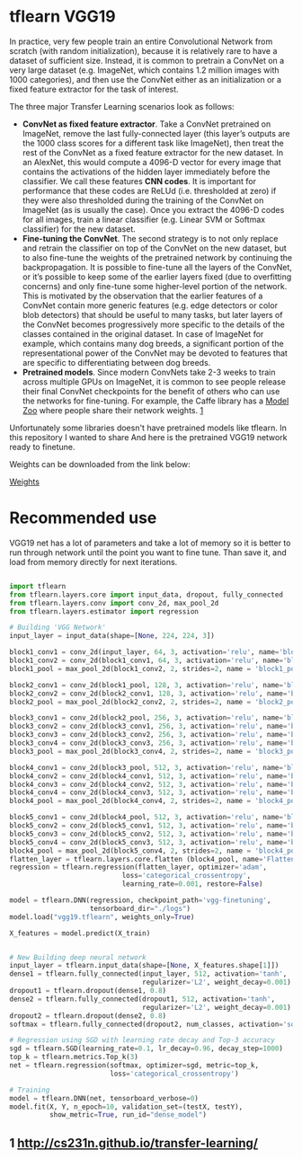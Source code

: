 # tflearn VGG19


In practice, very few people train an entire Convolutional Network from scratch (with random initialization), because it is relatively rare to have a dataset of sufficient size. Instead, it is common to pretrain a ConvNet on a very large dataset (e.g. ImageNet, which contains 1.2 million images with 1000 categories), and then use the ConvNet either as an initialization or a fixed feature extractor for the task of interest. 

The three major Transfer Learning scenarios look as follows:

- **ConvNet as fixed feature extractor**. Take a ConvNet pretrained on ImageNet, remove the last fully-connected layer (this layer’s outputs are the 1000 class scores for a different task like ImageNet), then treat the rest of the ConvNet as a fixed feature extractor for the new dataset. In an AlexNet, this would compute a 4096-D vector for every image that contains the activations of the hidden layer immediately before the classifier. We call these features **CNN codes**. It is important for performance that these codes are ReLUd (i.e. thresholded at zero) if they were also thresholded during the training of the ConvNet on ImageNet (as is usually the case). Once you extract the 4096-D codes for all images, train a linear classifier (e.g. Linear SVM or Softmax classifier) for the new dataset.
- **Fine-tuning the ConvNet**. The second strategy is to not only replace and retrain the classifier on top of the ConvNet on the new dataset, but to also fine-tune the weights of the pretrained network by continuing the backpropagation. It is possible to fine-tune all the layers of the ConvNet, or it’s possible to keep some of the earlier layers fixed (due to overfitting concerns) and only fine-tune some higher-level portion of the network. This is motivated by the observation that the earlier features of a ConvNet contain more generic features (e.g. edge detectors or color blob detectors) that should be useful to many tasks, but later layers of the ConvNet becomes progressively more specific to the details of the classes contained in the original dataset. In case of ImageNet for example, which contains many dog breeds, a significant portion of the representational power of the ConvNet may be devoted to features that are specific to differentiating between dog breeds.
- **Pretrained models**. Since modern ConvNets take 2-3 weeks to train across multiple GPUs on ImageNet, it is common to see people release their final ConvNet checkpoints for the benefit of others who can use the networks for fine-tuning. For example, the Caffe library has a [Model Zoo](https://github.com/BVLC/caffe/wiki/Model-Zoo) where people share their network weights. [1](#1)



Unfortunately some libraries doesn't have pretrained models like tflearn. In this repository I wanted to share And here is the pretrained VGG19 network ready to finetune.

Weights can be downloaded from the link below:

[Weights](https://www.dropbox.com/s/3rjode6oqhqtq0e/Archive.zip?dl=0)



# Recommended use

VGG19 net has a lot of parameters and take a lot of memory so it is better to run through network until the point you want to fine tune. Than save it, and load from memory directly for next iterations. 

```python

import tflearn
from tflearn.layers.core import input_data, dropout, fully_connected
from tflearn.layers.conv import conv_2d, max_pool_2d
from tflearn.layers.estimator import regression

# Building 'VGG Network'
input_layer = input_data(shape=[None, 224, 224, 3])

block1_conv1 = conv_2d(input_layer, 64, 3, activation='relu', name='block1_conv1')
block1_conv2 = conv_2d(block1_conv1, 64, 3, activation='relu', name='block1_conv2')
block1_pool = max_pool_2d(block1_conv2, 2, strides=2, name = 'block1_pool')

block2_conv1 = conv_2d(block1_pool, 128, 3, activation='relu', name='block2_conv1')
block2_conv2 = conv_2d(block2_conv1, 128, 3, activation='relu', name='block2_conv2')
block2_pool = max_pool_2d(block2_conv2, 2, strides=2, name = 'block2_pool')

block3_conv1 = conv_2d(block2_pool, 256, 3, activation='relu', name='block3_conv1')
block3_conv2 = conv_2d(block3_conv1, 256, 3, activation='relu', name='block3_conv2')
block3_conv3 = conv_2d(block3_conv2, 256, 3, activation='relu', name='block3_conv3')
block3_conv4 = conv_2d(block3_conv3, 256, 3, activation='relu', name='block3_conv4')
block3_pool = max_pool_2d(block3_conv4, 2, strides=2, name = 'block3_pool')

block4_conv1 = conv_2d(block3_pool, 512, 3, activation='relu', name='block4_conv1')
block4_conv2 = conv_2d(block4_conv1, 512, 3, activation='relu', name='block4_conv2')
block4_conv3 = conv_2d(block4_conv2, 512, 3, activation='relu', name='block4_conv3')
block4_conv4 = conv_2d(block4_conv3, 512, 3, activation='relu', name='block4_conv4')
block4_pool = max_pool_2d(block4_conv4, 2, strides=2, name = 'block4_pool')

block5_conv1 = conv_2d(block4_pool, 512, 3, activation='relu', name='block5_conv1')
block5_conv2 = conv_2d(block5_conv1, 512, 3, activation='relu', name='block5_conv2')
block5_conv3 = conv_2d(block5_conv2, 512, 3, activation='relu', name='block5_conv3')
block5_conv4 = conv_2d(block5_conv3, 512, 3, activation='relu', name='block5_conv4')
block4_pool = max_pool_2d(block5_conv4, 2, strides=2, name = 'block4_pool')
flatten_layer = tflearn.layers.core.flatten (block4_pool, name='Flatten')
regression = tflearn.regression(flatten_layer, optimizer='adam',
                            loss='categorical_crossentropy',
                            learning_rate=0.001, restore=False)

model = tflearn.DNN(regression, checkpoint_path='vgg-finetuning',
                    tensorboard_dir="./logs")
model.load("vgg19.tflearn", weights_only=True)

X_features = model.predict(X_train)


# New Building deep neural network
input_layer = tflearn.input_data(shape=[None, X_features.shape[1]])
dense1 = tflearn.fully_connected(input_layer, 512, activation='tanh',
                                 regularizer='L2', weight_decay=0.001)
dropout1 = tflearn.dropout(dense1, 0.8)
dense2 = tflearn.fully_connected(dropout1, 512, activation='tanh',
                                 regularizer='L2', weight_decay=0.001)
dropout2 = tflearn.dropout(dense2, 0.8)
softmax = tflearn.fully_connected(dropout2, num_classes, activation='softmax')

# Regression using SGD with learning rate decay and Top-3 accuracy
sgd = tflearn.SGD(learning_rate=0.1, lr_decay=0.96, decay_step=1000)
top_k = tflearn.metrics.Top_k(3)
net = tflearn.regression(softmax, optimizer=sgd, metric=top_k,
                         loss='categorical_crossentropy')

# Training
model = tflearn.DNN(net, tensorboard_verbose=0)
model.fit(X, Y, n_epoch=10, validation_set=(testX, testY),
          show_metric=True, run_id="dense_model")


```





## 1 http://cs231n.github.io/transfer-learning/ 

